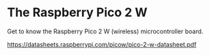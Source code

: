 # The Raspberry Pico 2 W

Get to know the Raspberry Pico 2 W (wireless) microcontroller board.

<https://datasheets.raspberrypi.com/picow/pico-2-w-datasheet.pdf>
